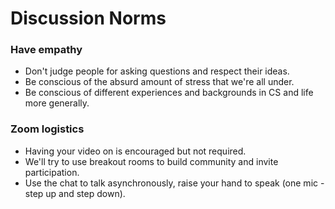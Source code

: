 # Discussion Norms

### Have empathy
* Don't judge people for asking questions and respect their ideas.
* Be conscious of the absurd amount of stress that we're all under.
* Be conscious of different experiences and backgrounds in CS and life more generally.

### Zoom logistics
* Having your video on is encouraged but not required.
* We'll try to use breakout rooms to build community and invite participation.
* Use the chat to talk asynchronously, raise your hand to speak (one mic - step up and step down).
